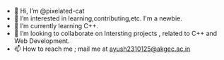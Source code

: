 - 👋 Hi, I’m @pixelated-cat
- 👀 I’m interested in learning,contributing,etc. I'm a newbie.
- 🌱 I’m currently learning C++.
- 💞️ I’m looking to collaborate on Intersting projects , related to C++ and Web Development.
- 📫 How to reach me ; mail me at ayush2310125@akgec.ac.in

<!---
pixelated-cat/pixelated-cat is a ✨ special ✨ repository because its `README.md` (this file) appears on your GitHub profile.
You can click the Preview link to take a look at your changes.
--->
